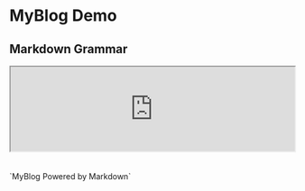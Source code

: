 # MyBlog Demo
<html>
  <head>
    <h2>Markdown Grammar</h2>
    <script type="text/javascript" src="./AdaptiveIFrame.js"></script>
    <iFrame src="http://www.markdown.cn/" name="ifame" onload="this.height=ifame.document.body.scrollHeight" width="100%" highth="100%" id="content_iframe"></iFrame>
  </head>
  <body>
    <br>
    <br>
    <br>
  </body>
</html>
`MyBlog Powered by Markdown`
